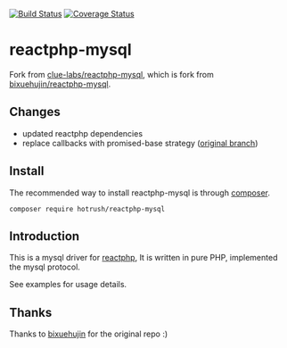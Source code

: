 [![Build Status](https://travis-ci.org/hotrush/reactphp-mysql.svg?branch=master)](https://travis-ci.org/hotrush/reactphp-mysql)
[![Coverage Status](https://coveralls.io/repos/github/hotrush/reactphp-mysql/badge.svg?branch=master)](https://coveralls.io/github/hotrush/reactphp-mysql?branch=master)

reactphp-mysql
===============
Fork from [clue-labs/reactphp-mysql](https://github.com/clue-labs/reactphp-mysql), which is fork from [bixuehujin/reactphp-mysql](https://github.com/bixuehujin/reactphp-mysql).

## Changes

- updated reactphp dependencies
- replace callbacks with promised-base strategy ([original branch](https://github.com/clue-labs/reactphp-mysql/tree/promises))

## Install

The recommended way to install reactphp-mysql is through [composer](http://getcomposer.org).

```
composer require hotrush/reactphp-mysql
```

## Introduction	

This is a mysql driver for [reactphp](https://github.com/reactphp/react), It is written 
in pure PHP, implemented the mysql protocol.

See examples for usage details.

## Thanks

Thanks to [bixuehujin](https://github.com/bixuehujin) for the original repo :)

